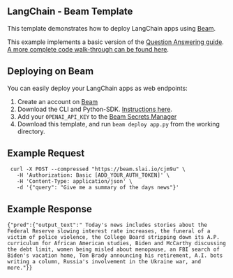 ## LangChain - Beam Template

This template demonstrates how to deploy LangChain apps using [Beam](https://beam.cloud).

This example implements a basic version of the [Question Answering guide](https://langchain.readthedocs.io/en/latest/modules/chains/combine_docs_examples/question_answering.html). [A more complete code walk-through can be found here](https://docs.beam.cloud/getting-started/langchain).

## Deploying on Beam

You can easily deploy your LangChain apps as web endpoints:

1. Create an account on [Beam](https://beam.cloud)
2. Download the CLI and Python-SDK. [Instructions here](https://docs.beam.cloud/getting-started/quickstart).
3. Add your `OPENAI_API_KEY` to the [Beam Secrets Manager](https://www.beam.cloud/dashboard/settings/secrets)
4. Download this template, and run `beam deploy app.py` from the working directory.

## Example Request

```cURL
 curl -X POST --compressed "https://beam.slai.io/cjm9u" \
   -H 'Authorization: Basic [ADD_YOUR_AUTH_TOKEN]' \
   -H 'Content-Type: application/json' \
   -d '{"query": "Give me a summary of the days news"}'
```

## Example Response

```cURL
{"pred":{"output_text":" Today's news includes stories about the Federal Reserve slowing interest rate increases, the funeral of a victim of police violence, the College Board stripping down its A.P. curriculum for African American studies, Biden and McCarthy discussing the debt limit, women being misled about menopause, an FBI search of Biden's vacation home, Tom Brady announcing his retirement, A.I. bots writing a column, Russia's involvement in the Ukraine war, and more."}}
```
